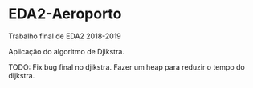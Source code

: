 # EDA2-Aeroporto

Trabalho final de EDA2 2018-2019

Aplicação do algoritmo de Djikstra.

TODO: Fix bug final no djikstra. Fazer um heap para reduzir o tempo do dijkstra.
